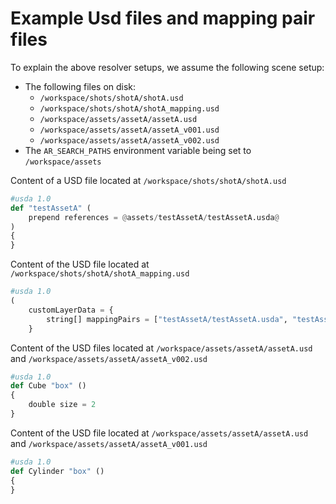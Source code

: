 # Example Usd files and mapping pair files
To explain the above resolver setups, we assume the following scene setup:
- The following files on disk:
    - `/workspace/shots/shotA/shotA.usd`
    - `/workspace/shots/shotA/shotA_mapping.usd`
    - `/workspace/assets/assetA/assetA.usd`
    - `/workspace/assets/assetA/assetA_v001.usd`
    - `/workspace/assets/assetA/assetA_v002.usd`
- The ```AR_SEARCH_PATHS``` environment variable being set to `/workspace/assets`

Content of a USD file located at `/workspace/shots/shotA/shotA.usd`
```python
#usda 1.0
def "testAssetA" (
	prepend references = @assets/testAssetA/testAssetA.usda@
)
{
}
```
Content of the USD file located at `/workspace/shots/shotA/shotA_mapping.usd`

```python
#usda 1.0
(
    customLayerData = {
        string[] mappingPairs = ["testAssetA/testAssetA.usda", "testAssetA/testAssetA_v001.usda"]
    }


```

Content of the USD files located at `/workspace/assets/assetA/assetA.usd` and `/workspace/assets/assetA/assetA_v002.usd`
```python
#usda 1.0
def Cube "box" ()
{
    double size = 2
}
```
Content of the USD file located at `/workspace/assets/assetA/assetA.usd` and `/workspace/assets/assetA/assetA_v001.usd`
```python
#usda 1.0
def Cylinder "box" ()
{
}
```